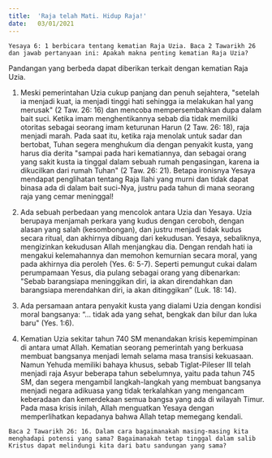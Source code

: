 ```yaml
---
title:  'Raja telah Mati. Hidup Raja!'
date:   03/01/2021
---
```


`Yesaya 6: 1 berbicara tentang kematian Raja Uzia. Baca 2 Tawarikh 26 dan jawab pertanyaan ini: Apakah makna penting kematian Raja Uzia?`

Pandangan yang berbeda dapat diberikan terkait dengan kematian Raja Uzia.

1. Meski pemerintahan Uzia cukup panjang dan penuh sejahtera, "setelah ia menjadi kuat, ia menjadi tinggi hati sehingga ia melakukan hal yang merusak" (2 Taw. 26: 16) dan mencoba mempersembahkan dupa dalam bait suci. Ketika imam menghentikannya sebab dia tidak memiliki otoritas sebagai seorang imam keturunan Harun (2 Taw. 26: 18), raja menjadi marah. Pada saat itu, ketika raja menolak untuk sadar dan bertobat, Tuhan segera menghukum dia dengan penyakit kusta, yang harus dia derita "sampai pada hari kematiannya, dan sebagai orang yang sakit kusta ia tinggal dalam sebuah rumah pengasingan, karena ia dikucilkan dari rumah Tuhan" (2 Taw. 26: 21). Betapa ironisnya Yesaya mendapat penglihatan tentang Raja Ilahi yang murni dan tidak dapat binasa ada di dalam bait suci-Nya, justru pada tahun di mana seorang raja yang cemar meninggal!

2. Ada sebuah perbedaan yang mencolok antara Uzia dan Yesaya. Uzia berupaya menjamah perkara yang kudus dengan ceroboh, dengan alasan yang salah (kesombongan), dan justru menjadi tidak kudus secara ritual, dan akhirnya dibuang dari kekudusan. Yesaya, sebaliknya, mengizinkan kekudusan Allah menjangkau dia. Dengan rendah hati ia mengakui kelemahannya dan memohon kemurnian secara moral, yang pada akhirnya dia peroleh (Yes. 6: 5-7). Seperti pemungut cukai dalam perumpamaan Yesus, dia pulang sebagai orang yang dibenarkan: "Sebab barangsiapa meninggikan diri, ia akan direndahkan dan barangsiapa merendahkan diri, ia akan ditinggikan” (Luk. 18: 14). 

3. Ada persamaan antara penyakit kusta yang dialami Uzia dengan kondisi moral bangsanya: “... tidak ada yang sehat, bengkak dan bilur dan luka baru" (Yes. 1:6).

4. Kematian Uzia sekitar tahun 740 SM menandakan krisis kepemimpinan di antara umat Allah. Kematian seorang pemerintah yang berkuasa membuat bangsanya menjadi lemah selama masa transisi kekuasaan. Namun Yehuda memiliki bahaya khusus, sebab Tiglat-Pileser III telah menjadi raja Asyur beberapa tahun sebelumnya, yaitu pada tahun 745 SM, dan segera mengambil langkah-langkah yang membuat bangsanya menjadi negara adikuasa yang tidak terkalahkan yang mengancam keberadaan dan kemerdekaan semua bangsa yang ada di wilayah Timur. Pada masa krisis inilah, Allah menguatkan Yesaya dengan memperlihatkan kepadanya bahwa Allah tetap memegang kendali.

`Baca 2 Tawarikh 26: 16. Dalam cara bagaimanakah masing-masing kita menghadapi potensi yang sama? Bagaimanakah tetap tinggal dalam salib Kristus dapat melindungi kita dari batu sandungan yang sama?`